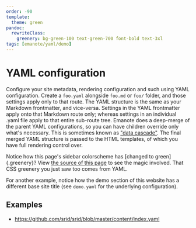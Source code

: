 ```yaml
---
order: -90
template:
  theme: green
pandoc:
  rewriteClass:
    greenery: bg-green-100 text-green-700 font-bold text-3xl
tags: [emanote/yaml/demo]
---
```


# YAML configuration

Configure your site metadata, rendering configuration and such using YAML configuration. Create a `foo.yaml` alongside `foo.md` or `foo/` folder, and those settings apply only to that route. The YAML structure is the same as your Markdown frontmatter, and vice-versa. Settings in the YAML frontmatter apply onto that Markdown route only; whereas settings in an individual .yaml file apply to that entire sub-route tree. Emanote does a deep-merge of the parent YAML configurations, so you can have children override only what's necessary. This is sometimes known as ["data cascade"](https://www.11ty.dev/docs/data-cascade/). The final merged YAML structure is passed to the HTML templates, of which you have full rendering control over.

Notice how this page's sidebar colorscheme has [changed to green]{.greenery}? View [the source of this page](https://github.com/srid/emanote/blob/master/docs/demo/yaml-config.md) to see the magic involved. That CSS greenery you just saw too comes from YAML.

For another example, notice how the demo section of this website has a different base site title (see `demo.yaml` for the underlying configuration).

## Examples

- https://github.com/srid/srid/blob/master/content/index.yaml
